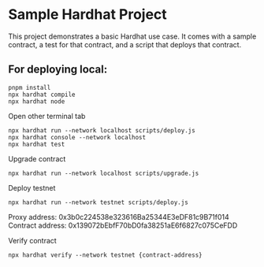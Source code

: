 # Sample Hardhat Project

This project demonstrates a basic Hardhat use case. It comes with a sample contract, a test for that contract, and a script that deploys that contract.

## For deploying local:

```shell
pnpm install
npx hardhat compile
npx hardhat node
```

Open other terminal tab

```shell
npx hardhat run --network localhost scripts/deploy.js
npx hardhat console --network localhost
npx hardhat test
```

Upgrade contract

```shell
npx hardhat run --network localhost scripts/upgrade.js
```

Deploy testnet

```shell
npx hardhat run --network testnet scripts/deploy.js
```

Proxy address: 0x3b0c224538e323616Ba25344E3eDF81c9B71f014  
Contract address: 0x139072bEbfF70bD0fa38251aE6f6827c075CeFDD

Verify contract

```shell
npx hardhat verify --network testnet {contract-address}
```